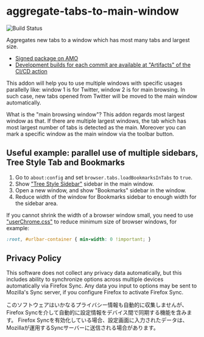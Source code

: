 # aggregate-tabs-to-main-window

![Build Status](https://github.com/piroor/aggregate-tabs-to-main-window/actions/workflows/main.yml/badge.svg?branch=trunk)

Aggregates new tabs to a window which has most many tabs and largest size.

* [Signed package on AMO](https://addons.mozilla.org/firefox/addon/aggregate-tabs-to-main-window/)
* [Development builds for each commit are available at "Artifacts" of the CI/CD action](https://github.com/piroor/aggregate-tabs-to-main-window/actions?query=workflow%3ACI%2FCD)

This addon will help you to use multiple windows with specific usages parallelly like: window 1 is for Twitter, window 2 is for main browsing. In such case, new tabs opened from Twitter will be moved to the main window automatically.

What is the "main browsing window"? This addon regards most largest window as that. If there are multiple largest windows, the tab which has most largest number of tabs is detected as the main. Moreover you can mark a specific window as the main window via the toolbar button.

## Useful example: parallel use of multiple sidebars, Tree Style Tab and Bookmarks

1. Go to `about:config` and set `browser.tabs.loadBookmarksInTabs` to `true`.
2. Show ["Tree Style Sidebar"](https://addons.mozilla.org/firefox/addon/tree-style-tab/) sidebar in the main window.
3. Open a new window, and show "Bookmarks" sidebar in the window.
4. Reduce width of the window for Bookmarks sidebar to enough width for the sidebar area.

If you cannot shrink the width of a browser window small, you need to use ["userChrome.css"](https://github.com/piroor/treestyletab/wiki/Code-snippets-for-custom-style-rules#on-firefox-69-and-later) to reduce minimum size of browser windows, for example:

```css
:root, #urlbar-container { min-width: 0 !important; }
```

## Privacy Policy

This software does not collect any privacy data automatically, but this includes ability to synchronize options across multiple devices automatically via Firefox Sync.
Any data you input to options may be sent to Mozilla's Sync server, if you configure Firefox to activate Firefox Sync.

このソフトウェアはいかなるプライバシー情報も自動的に収集しませんが、Firefox Syncを介して自動的に設定情報をデバイス間で同期する機能を含みます。
Firefox Syncを有効化している場合、設定画面に入力されたデータは、Mozillaが運用するSyncサーバーに送信される場合があります。
